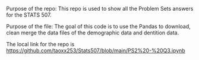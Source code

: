 Purpose of the repo: This repo is used to show all the Problem Sets answers for the STATS 507.

Purpose of the file: The goal of this code is to use the Pandas to download, clean merge the data files of the demographic data and dentition data.


The local link for the repo is https://github.com/taoxx253/Stats507/blob/main/PS2%20-%20Q3.ipynb
